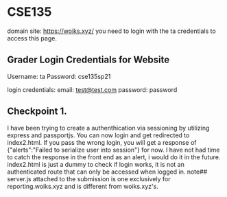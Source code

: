 # CSE135
domain site: https://woiks.xyz/
you need to login with the ta credentials to access this page.

## Grader Login Credentials for Website
Username: ta
Password: cse135sp21

login credentials:
email: test@test.com
password: password

## Checkpoint 1.
I have been trying to create a authenthication via sessioning by utilizing express and passportjs. You can now login and get redirected to index2.html. If you pass the wrong login, you will get a response of {"alerts":"Failed to serialize user into session"} for now. I have not had time to catch the response in the front end as an alert, i would do it in the future. index2.html is just a dummy to check if login works, it is not an authenticated route that can only be accessed when logged in. 
note##
server.js attached to the submission is one exclusively for reporting.woiks.xyz and is different from woiks.xyz's.
